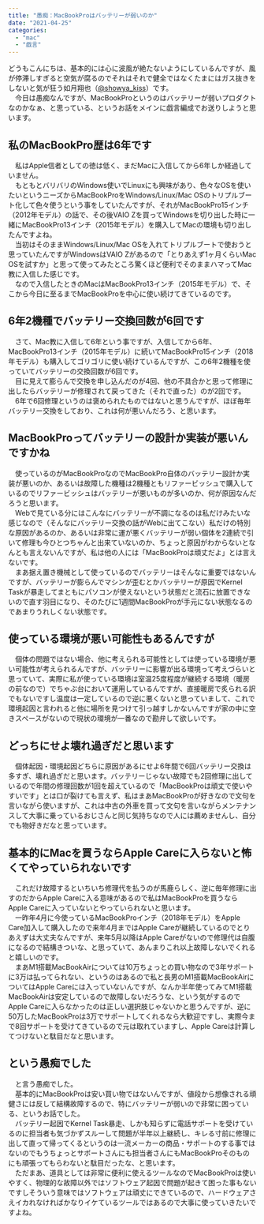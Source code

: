 ```yaml
---
title: "愚痴：MacBookProはバッテリーが弱いのか"
date: "2021-04-25"
categories: 
  - "mac"
  - "戯言"
---
```


どうもこんにちは、基本的には心に波風が絶たないようにしているんですが、風が停滞しすぎると空気が腐るのでそれはそれで健全ではなくたまにはガス抜きをしないと気が狂う如月翔也（[@showya\_kiss](http://twitter.com/showya_kiss)）です。  
　今日は愚痴なんですが、MacBookProというのはバッテリーが弱いプロダクトなのかなぁ、と思っている、というお話をメインに戯言編成でお送りしようと思います。  

## 私のMacBookPro歴は6年です

　私はApple信者としての徳は低く、まだMacに入信してから6年しか経過していません。  
　もともとバリバリのWindows使いでLinuxにも興味があり、色々なOSを使いたいというニーズからMacBookProをWindows/Linux/Mac OSのトリプルブート化して色々使うという事をしていたんですが、それがMacBookPro15インチ（2012年モデル）の話で、その後VAIO Zを買ってWindowsを切り出した時に一緒にMacBookPro13インチ（2015年モデル）を購入してMacの環境も切り出したんですよね。  
　当初はそのままWindows/Linux/Mac OSを入れてトリプルブートで使おうと思っていたんですがWindowsはVAIO Zがあるので「とりあえず1ヶ月くらいMac OSを試すか」と思って使ってみたところ驚くほど便利でそのままハマってMac教に入信した感じです。  
　なので入信したときのMacはMacBookPro13インチ（2015年モデル）で、そこから今日に至るまでMacBookProを中心に使い続けてきているのです。  

## 6年2機種でバッテリー交換回数が6回です

　さて、Mac教に入信して6年という事ですが、入信してから6年、MacBookPro13インチ（2015年モデル）に続いてMacBookPro15インチ（2018年モデル）も購入してゴリゴリに使い続けているんですが、この6年2機種を使っていてバッテリーの交換回数が6回です。  
　目に見えて膨らんで交換を申し込んだのが4回、他の不具合かと思って修理に出したらバッテリーが修理されて戻ってきた（それで直った）のが2回です。  
　6年で6回修理というのは褒められたものではないと思うんですが、ほぼ毎年バッテリー交換をしており、これは何が悪いんだろう、と思います。  

## MacBookProってバッテリーの設計か実装が悪いんですかね

　使っているのがMacBookProなのでMacBookPro自体のバッテリー設計か実装が悪いのか、あるいは故障した機種は2機種ともリファービッシュで購入しているのでリファービッシュはバッテリーが悪いものが多いのか、何が原因なんだろうと思います。  
　Webで見ている分にはこんなにバッテリーが不調になるのは私だけみたいな感じなので（そんなにバッテリー交換の話がWebに出てこない）私だけの特別な原因があるのか、あるいは非常に運が悪くバッテリーが弱い個体を2連続で引いて修理も今ひとつちゃんと出来ていないのか、ちょっと原因がわからないとなんとも言えないんですが、私は他の人には「MacBookProは頑丈だよ」とは言えないです。  
　まあ据え置き機械として使っているのでバッテリーはそんなに重要ではないんですが、バッテリーが膨らんでマシンが歪むとかバッテリーが原因でKernel Taskが暴走してまともにパソコンが使えないという状態だと流石に放置できないので直す羽目になり、そのたびに1週間MacBookProが手元にない状態なるのであまりうれしくない状態です。  

## 使っている環境が悪い可能性もあるんですが

　個体の問題ではない場合、他に考えられる可能性としては使っている環境が悪い可能性が考えられるんですが、バッテリーに影響が出る環境って考えづらいと思っていて、実際に私が使っている環境は室温25度程度が継続する環境（暖房の前なので）でちゃぶ台において運用しているんですが、直接暖房で炙られる訳でもないですし温度は一定しているので逆に悪くないと思っていまして、これで環境起因と言われると他に場所を見つけて引っ越すしかないんですが家の中に空きスペースがないので現状の環境が一番なので勘弁して欲しいです。  

## どっちにせよ壊れ過ぎだと思います

　個体起因・環境起因どちらに原因があるにせよ6年間で6回バッテリー交換は多すぎ、壊れ過ぎだと思います。バッテリーじゃない故障でも2回修理に出しているので年間の修理回数が1回を超えているので「MacBookProは頑丈で使いやすいです」とは口が裂けても言えず、私はまあMacBookProが好きなので文句を言いながら使いますが、これは中古の外車を買って文句を言いながらメンテナンスして大事に乗っているおじさんと同じ気持ちなので人には薦めませんし、自分でも物好きだなと思っています。  

## 基本的にMacを買うならApple Careに入らないと怖くてやっていられないです

　これだけ故障するといちいち修理代を払うのが馬鹿らしく、逆に毎年修理に出すのだからApple Careに入る意味があるので私はMacBookProを買うならApple Careに入っていないとやっていられないと思います。  
　一昨年4月に今使っているMacBookProインチ（2018年モデル）をApple Care加入して購入したので来年4月まではApple Careが継続しているのでとりあえずは大丈夫なんですが、来年5月以降はApple Careがないので修理代は自腹になるので結構きついな、と思っていて、あんまりこれ以上故障しないでくれると嬉しいのです。  
　まあM1搭載MacBookAirについては10万ちょっとの買い物なので3年サポートに3万は払ってられない、というのはあるので私と長男のM1搭載MacBookAirについてはApple Careには入っていないんですが、なんか半年使ってみてM1搭載MacBookAirは安定しているので故障しないだろうな、という気がするのでApple Careに入らなかったのは正しい選択肢じゃないかと思うんですが、逆に50万したMacBookProは3万でサポートしてくれるなら大歓迎ですし、実際今まで8回サポートを受けてきているので元は取れていますし、Apple Careは計算してつけないと駄目だなと思います。  

## という愚痴でした

　と言う愚痴でした。  
　基本的にMacBookProは安い買い物ではないんですが、値段から想像される頑健さには反して結構故障するので、特にバッテリーが弱いので非常に困っている、というお話でした。  
　バッテリー起因でKernel Task暴走、しかも知らずに電話サポートを受けているのに担当者も気づかずスルーして問題が半年以上継続し、キレる寸前に修理に出して直って帰ってくるというのは一流メーカーの商品・サポートのする事ではないのでもうちょっとサポートさんにも担当者さんにもMacBookProそのものにも頑張ってもらわないと駄目だったな、と思います。  
　ただまあ、道具としては非常に便利に使えるツールなのでMacBookProは使いやすく、物理的な故障以外ではソフトウェア起因で問題が起きて困った事もないですしそういう意味ではソフトウェアは頑丈にできているので、ハードウェアさえイカれなければかなりイケているツールではあるので大事に使っていきたいですよね。

